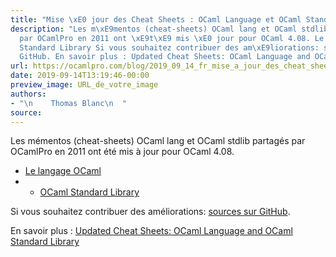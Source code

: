 ```yaml
---
title: "Mise \xE0 jour des Cheat Sheets : OCaml Language et OCaml Standard Library"
description: "Les m\xE9mentos (cheat-sheets) OCaml lang et OCaml stdlib partag\xE9s
  par OCamlPro en 2011 ont \xE9t\xE9 mis \xE0 jour pour OCaml 4.08. Le langage OCaml\nOCaml
  Standard Library Si vous souhaitez contribuer des am\xE9liorations: sources sur
  GitHub. En savoir plus : Updated Cheat Sheets: OCaml Language and OCaml S..."
url: https://ocamlpro.com/blog/2019_09_14_fr_mise_a_jour_des_cheat_sheets_ocaml_language_et_ocaml_standard_library
date: 2019-09-14T13:19:46-00:00
preview_image: URL_de_votre_image
authors:
- "\n    Thomas Blanc\n  "
source:
---
```


<p>Les m&eacute;mentos (cheat-sheets) OCaml lang et OCaml stdlib partag&eacute;s par OCamlPro en 2011 ont &eacute;t&eacute; mis &agrave; jour pour OCaml 4.08.</p>
<ul>
<li><a href="https://ocamlpro.github.io/ocaml-cheat-sheets/ocaml-lang.pdf">Le langage OCaml</a>
</li>
<li><ul>
<li><a href="https://ocamlpro.github.io/ocaml-cheat-sheets/ocaml-stdlib.pdf">OCaml Standard Library</a>
</li>
</ul>
</li>
</ul>
<p>Si vous souhaitez contribuer des am&eacute;liorations: <a href="https://github.com/OCamlPro/ocaml-cheat-sheets">sources sur GitHub</a>.</p>
<p>En savoir plus : <a href="https://ocamlpro.com/2019/09/13/updated-cheat-sheets-ocaml-language-and-ocaml-standard-library/">Updated Cheat Sheets: OCaml Language and OCaml Standard Library</a></p>

